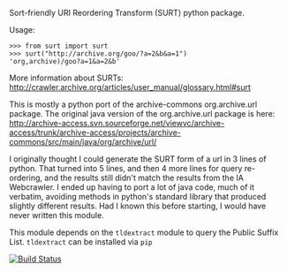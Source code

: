 Sort-friendly URI Reordering Transform (SURT) python package.

Usage:

    >>> from surt import surt
    >>> surt("http://archive.org/goo/?a=2&b&a=1")
    'org,archive)/goo?a=1&a=2&b'

More information about SURTs:
http://crawler.archive.org/articles/user_manual/glossary.html#surt

This is mostly a python port of the archive-commons org.archive.url package.
The original java version of the org.archive.url package is here:
http://archive-access.svn.sourceforge.net/viewvc/archive-access/trunk/archive-access/projects/archive-commons/src/main/java/org/archive/url/

I originally thought I could generate the SURT form of a url in 3 lines
of python. That turned into 5 lines, and then 4 more lines for query
re-ordering, and the results still didn't match the results from the
IA Webcrawler. I ended up having to port a lot of java code, much of
it verbatim, avoiding methods in python's standard library that
produced slightly different results. Had I known this before starting,
I would have never written this module.

This module depends on the `tldextract` module to query the Public Suffix
List. `tldextract` can be installed via `pip`

[![Build Status](https://secure.travis-ci.org/rajbot/surt.png?branch=master)](http://travis-ci.org/rajbot/surt)
